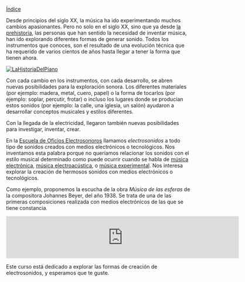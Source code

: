 [Índice](../README.md)

Desde principios del siglo XX, la música ha ido experimentando muchos cambios apasionantes. Pero no solo en el siglo XX, sino que ya desde [la prehistoria](https://es.wikipedia.org/wiki/M%C3%BAsica_en_la_Prehistoria), las personas que han sentido la necesidad de inventar música, han ido explorando diferentes formas de generar sonido. Todos los instrumentos que conoces, son el resultado de una evolución técnica que ha requerido de varios cientos de años hasta llegar a tener la forma que tienen ahora. 

[![LaHistoriaDelPiano](https://gloriavaldez.files.wordpress.com/2014/10/img_0757-1.jpg "Evolución del Piano - Gloria Valdez")](https://gloriavaldez.wordpress.com/2014/10/14/evolucion-del-piano/)

Con cada cambio en los instrumentos, con cada desarrollo, se abren nuevas posibilidades para la exploración sonora. Los diferentes materiales (por ejemplo: madera, metal, cuero, papel) o la forma de tocarlos (por ejemplo: soplar, percutir, frotar) o incluso los lugares donde se producían estos sonidos (por ejemplo: la calle, una iglesia, un salón) ayudaron a desarrollar conceptos musicales y estilos diferentes.  

Con la llegada de la electricidad, llegaron también nuevas posibilidades para investigar, inventar, crear.  

En la [Escuela de Oficios Electrosonoros](oficioselectrosonoros.org) llamamos _electrosonidos_ a todo tipo de sonidos creados con medios electrónicos o tecnológicos. Nos inventamos esta palabra porque no queríamos relacionar los sonidos con el estilo musical determinado como puede ocurrir cuando se habla de [música electrónica](https://es.wikipedia.org/wiki/M%C3%BAsica_electr%C3%B3nica), [música electroacústica](https://es.wikipedia.org/wiki/M%C3%BAsica_electroac%C3%BAstica), o [música experimental](https://es.wikipedia.org/wiki/M%C3%BAsica_experimental). Nos interesa explorar la creación de hermosos sonidos con medios electrónicos o tecnológicos.

Como ejemplo, proponemos la escucha de la obra _Música de las esferas_ de la compositora Johannes Beyer, del año 1938. Se trata de una de las primeras composiciones realizada con medios electrónicos de las que se tiene constancia.

<iframe width="635" height="115" src="https://www.youtube.com/embed/_REVFN7A6_4" frameborder="0" allow="accelerometer; clipboard-write; encrypted-media; gyroscope; picture-in-picture" allowfullscreen></iframe>

Este curso está dedicado a explorar las formas de creación de electrosonidos, y esperamos que te guste.
